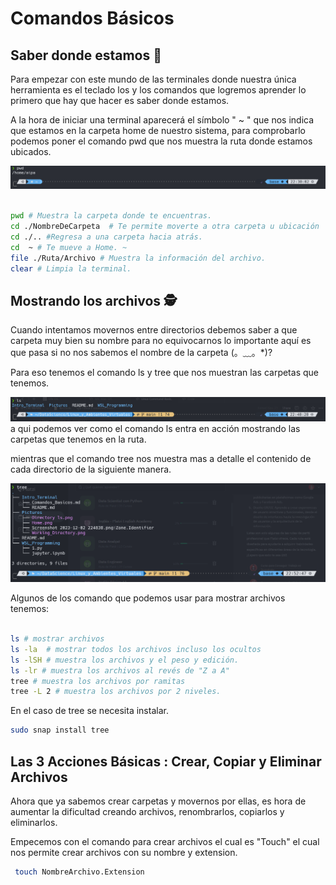 # Comandos Básicos

## Saber donde estamos 📍

Para empezar con este mundo de las terminales donde nuestra única herramienta es el teclado los y los comandos que logremos aprender lo primero que hay que hacer es saber donde estamos.

A la hora de iniciar una terminal aparecerá el símbolo " ~ " que nos indica que estamos en la carpeta home de nuestro sistema, para comprobarlo podemos poner el comando pwd que nos muestra la ruta donde estamos ubicados.

![imagen](../Pictures/Home.png)

``` Bash

pwd # Muestra la carpeta donde te encuentras. 
cd ./NombreDeCarpeta  # Te permite moverte a otra carpeta u ubicación
cd ./.. #Regresa a una carpeta hacia atrás.  
cd  ~ # Te mueve a Home. ~
file ./Ruta/Archivo # Muestra la información del archivo.
clear # Limpia la terminal.

```

## Mostrando los archivos 🕵️

Cuando intentamos movernos entre directorios debemos saber a que carpeta muy bien su nombre para no equivocarnos lo importante aquí es que pasa si no nos sabemos el nombre de la carpeta (。﹏。*)?

Para eso tenemos el comando ls y tree que nos muestran las carpetas que tenemos.

![Ls en Directorio](../Pictures/Directory%20ls.png)
a qui podemos ver como el comando ls entra en acción mostrando las carpetas que tenemos en la ruta.

mientras que el comando tree nos muestra mas a detalle el contenido de cada directorio de la siguiente manera.

![Tree en Directorio](./../Pictures/Tree.png)

Algunos de los comando que podemos usar para mostrar archivos tenemos:

```Bash

ls # mostrar archivos
ls -la  # mostrar todos los archivos incluso los ocultos
ls -lSH # muestra los archivos y el peso y edición.
ls -lr # muestra los archivos al revés de "Z a A"
tree # muestra los archivos por ramitas
tree -L 2 # muestra los archivos por 2 niveles.

```

En el caso de tree se necesita instalar.

```Bash
sudo snap install tree
```

## Las 3 Acciones Básicas : Crear, Copiar y Eliminar Archivos

Ahora que ya sabemos crear carpetas y movernos por ellas, es hora de aumentar la dificultad creando archivos, renombrarlos, copiarlos y eliminarlos.

Empecemos con el comando para crear archivos el cual es "Touch" el cual nos permite crear archivos con su nombre y extension.

```Bash
 touch NombreArchivo.Extension
```
